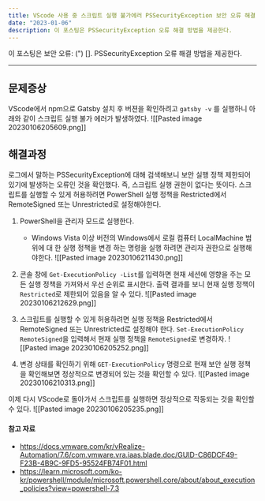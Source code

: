 ```yaml
---
title: VScode 사용 중 스크립트 실행 불가에러 PSSecurityException 보안 오류 해결 방법
date: "2023-01-06"
description: 이 포스팅은 PSSecurityException 오류 해결 방법을 제공한다.
---
```



이 포스팅은 보안 오류: (") []. PSSecurityException 오류 해결 방법을 제공한다.

---


## 문제증상
VScode에서 npm으로 Gatsby 설치 후 버젼을 확인하려고 `gatsby -v` 를 실행하니 아래와 같이 스크립트 실행 불가 에러가 발생하였다. 
![[Pasted image 20230106205609.png]]

## 해결과정
로그에서 말하는 PSSecurityException에 대해 검색해보니 보안 실행 정책 제한되어있기에 발생하는 오류인 것을 확인했다. 즉, 스크립트 실행 권한이 없다는 뜻이다.
스크립트를 실행할 수 있게 허용하려면 PowerShell 실행 정책을 Restricted에서 RemoteSigned 또는 Unrestricted로 설정해야한다.

1. PowerShell을 관리자 모드로 실행한다. 
	- Windows Vista 이상 버전의 Windows에서 로컬 컴퓨터 LocalMachine 범위에 대 한 실행 정책을 변경 하는 명령을 실행 하려면 관리자 권한으로 실행해야한다.
![[Pasted image 20230106211430.png]]

2. 콘솔 창에 `Get-ExecutionPolicy -List`를 입력하면 현재 세션에 영향을 주는 모든 실행 정책을 가져와서 우선 순위로 표시한다. 출력 결과를 보니 현재 실행 정책이 `Restricted`로 제한되어 있음을 알 수 있다. 
![[Pasted image 20230106212629.png]]

3. 스크립트를 실행할 수 있게 허용하려면 실행 정책을 Restricted에서 RemoteSigned 또는 Unrestricted로 설정해야 한다. `Set-ExecutionPolicy RemoteSigned`을 입력해서 현재 실행 정책을 `RemoteSigned`로 변경하자.
![[Pasted image 20230106205252.png]]

4. 변경 상태를 확인하기 위해 `GET-ExecutionPolicy` 명령으로 현재 보안 실행 정책을 확인해보면 정상적으로 변경되어 있는 것을 확인할 수 있다.
![[Pasted image 20230106210313.png]]

이제 다시 VScode로 돌아가서 스크립트를 실행하면 정상적으로 작동되는 것을 확인할 수 있다.
![[Pasted image 20230106205235.png]]

#### 참고 자료
-  https://docs.vmware.com/kr/vRealize-Automation/7.6/com.vmware.vra.iaas.blade.doc/GUID-C86DCF49-F23B-4B9C-9FD5-95524FB74F01.html
- https://learn.microsoft.com/ko-kr/powershell/module/microsoft.powershell.core/about/about_execution_policies?view=powershell-7.3